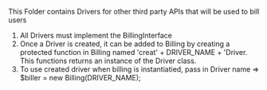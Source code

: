 This Folder contains Drivers for other third party APIs that will be used to bill users

1. All Drivers must implement the BillingInterface
2. Once a Driver is created, it can be added to Billing by creating a protected function in Billing named 'creat' + DRIVER_NAME + 'Driver. This functions returns an instance of the Driver class.
3. To use created driver when billing is instantiatied, pass in Driver name => $biller = new Billing(DRIVER_NAME);
